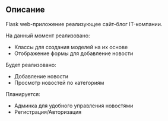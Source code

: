 ## Описание

Flask web-приложение реализующее сайт-блог IT-компании.

На данный момент реализовано:
- Классы для создания моделей на их основе
- Отображение формы для добавление новости

Будет реализовано:
- Добавление новости
- Просмотр новостей по категориям

Планируется:
- Админка для удобного управления новостями
- Регистрация/Авторизация
